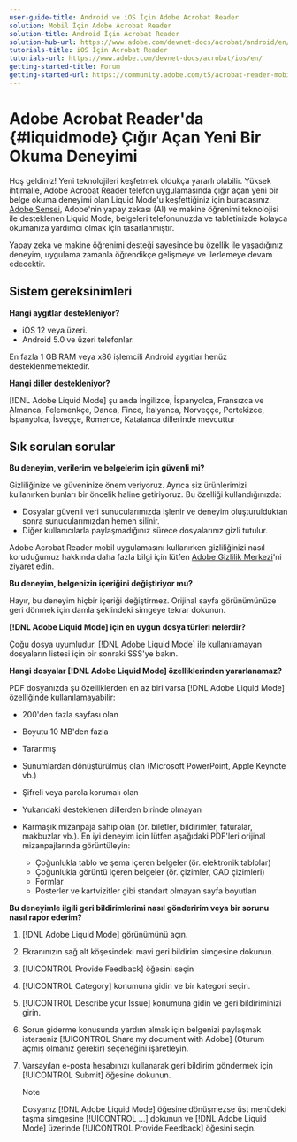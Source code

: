 ```yaml
---
user-guide-title: Android ve iOS İçin Adobe Acrobat Reader
solution: Mobil İçin Adobe Acrobat Reader
solution-title: Android İçin Acrobat Reader
solution-hub-url: https://www.adobe.com/devnet-docs/acrobat/android/en/
tutorials-title: iOS İçin Acrobat Reader
tutorials-url: https://www.adobe.com/devnet-docs/acrobat/ios/en/
getting-started-title: Forum
getting-started-url: https://community.adobe.com/t5/acrobat-reader-mobile/bd-p/acrobat-reader-mobile?page=1&sort=latest_replies&filter=all
---
```


# Adobe Acrobat Reader'da {#liquidmode} Çığır Açan Yeni Bir Okuma Deneyimi

Hoş geldiniz! Yeni teknolojileri keşfetmek oldukça yararlı olabilir. Yüksek ihtimalle, Adobe Acrobat Reader telefon uygulamasında çığır açan yeni bir belge okuma deneyimi olan Liquid Mode'u keşfettiğiniz için buradasınız. [Adobe Sensei](https://www.adobe.com/sensei.html), Adobe'nin yapay zekası (AI) ve makine öğrenimi teknolojisi ile desteklenen Liquid Mode, belgeleri telefonunuzda ve tabletinizde kolayca okumanıza yardımcı olmak için tasarlanmıştır.

Yapay zeka ve makine öğrenimi desteği sayesinde bu özellik ile yaşadığınız deneyim, uygulama zamanla öğrendikçe gelişmeye ve ilerlemeye devam edecektir.

## Sistem gereksinimleri

**Hangi aygıtlar destekleniyor?**

* iOS 12 veya üzeri.
* Android 5.0 ve üzeri telefonlar.

En fazla 1 GB RAM veya x86 işlemcili Android aygıtlar henüz desteklenmemektedir.

**Hangi diller destekleniyor?**

[!DNL Adobe Liquid Mode] şu anda İngilizce, İspanyolca, Fransızca ve Almanca, Felemenkçe, Danca, Fince, İtalyanca, Norveççe, Portekizce, İspanyolca, İsveççe, Romence, Katalanca dillerinde mevcuttur

## Sık sorulan sorular

**Bu deneyim, verilerim ve belgelerim için güvenli mi?**

Gizliliğinize ve güveninize önem veriyoruz. Ayrıca siz ürünlerimizi kullanırken bunları bir öncelik haline getiriyoruz. Bu özelliği kullandığınızda:

* Dosyalar güvenli veri sunucularımızda işlenir ve deneyim oluşturulduktan sonra sunucularımızdan hemen silinir.
* Diğer kullanıcılarla paylaşmadığınız sürece dosyalarınız gizli tutulur.

Adobe Acrobat Reader mobil uygulamasını kullanırken gizliliğinizi nasıl koruduğumuz hakkında daha fazla bilgi için lütfen [Adobe Gizlilik Merkezi](https://www.adobe.com/privacy.html)'ni ziyaret edin.

**Bu deneyim, belgenizin içeriğini değiştiriyor mu?**

Hayır, bu deneyim hiçbir içeriği değiştirmez. Orijinal sayfa görünümünüze geri dönmek için damla şeklindeki simgeye tekrar dokunun.

**[!DNL Adobe Liquid Mode] için en uygun dosya türleri nelerdir?**

Çoğu dosya uyumludur. [!DNL Adobe Liquid Mode] ile kullanılamayan dosyaların listesi için bir sonraki SSS'ye bakın.

**Hangi dosyalar [!DNL Adobe Liquid Mode] özelliklerinden yararlanamaz?**

PDF dosyanızda şu özelliklerden en az biri varsa [!DNL Adobe Liquid Mode] özelliğinde kullanılamayabilir:

* 200'den fazla sayfası olan
* Boyutu 10 MB'den fazla
* Taranmış
* Sunumlardan dönüştürülmüş olan (Microsoft PowerPoint, Apple Keynote vb.)
* Şifreli veya parola korumalı olan
* Yukarıdaki desteklenen dillerden birinde olmayan
* Karmaşık mizanpaja sahip olan (ör. biletler, bildirimler, faturalar, makbuzlar vb.). En iyi deneyim için lütfen aşağıdaki PDF'leri orijinal mizanpajlarında görüntüleyin:

  * Çoğunlukla tablo ve şema içeren belgeler (ör. elektronik tablolar)
  * Çoğunlukla görüntü içeren belgeler (ör. çizimler, CAD çizimleri)
  * Formlar
  * Posterler ve kartvizitler gibi standart olmayan sayfa boyutları

**Bu deneyimle ilgili geri bildirimlerimi nasıl gönderirim veya bir sorunu nasıl rapor ederim?**

1. [!DNL Adobe Liquid Mode] görünümünü açın.
1. Ekranınızın sağ alt köşesindeki mavi geri bildirim simgesine dokunun.
1. [!UICONTROL Provide Feedback] öğesini seçin
1. [!UICONTROL Category] konumuna gidin ve bir kategori seçin.
1. [!UICONTROL Describe your Issue] konumuna gidin ve geri bildiriminizi girin.
1. Sorun giderme konusunda yardım almak için belgenizi paylaşmak isterseniz [!UICONTROL Share my document with Adobe] (Oturum açmış olmanız gerekir) seçeneğini işaretleyin.
1. Varsayılan e-posta hesabınızı kullanarak geri bildirim göndermek için [!UICONTROL Submit] öğesine dokunun.

   >[!NOTE]
   >
   >Dosyanız [!DNL Adobe Liquid Mode] öğesine dönüşmezse üst menüdeki taşma simgesine [!UICONTROL ...] dokunun ve [!DNL Adobe Liquid Mode] üzerinde [!UICONTROL Provide Feedback] öğesini seçin.